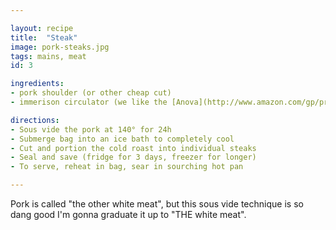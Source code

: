 ```yaml
---

layout: recipe
title:  "Steak"
image: pork-steaks.jpg
tags: mains, meat
id: 3

ingredients:
- pork shoulder (or other cheap cut)
- immerison circulator (we like the [Anova](http://www.amazon.com/gp/product/B00UKPBXM4/ref=as_li_tl?ie=UTF8&camp=1789&creative=390957&creativeASIN=B00UKPBXM4&linkCode=as2&tag=repl-20&linkId=XMRXWQ35OJNCZVGE))

directions:
- Sous vide the pork at 140° for 24h
- Submerge bag into an ice bath to completely cool
- Cut and portion the cold roast into individual steaks
- Seal and save (fridge for 3 days, freezer for longer)
- To serve, reheat in bag, sear in sourching hot pan

---
```


Pork is called "the other white meat", but this sous vide technique is so dang good I'm gonna graduate it up to "THE white meat".